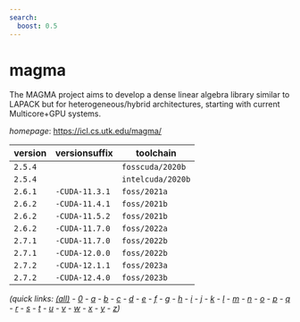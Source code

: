 ```yaml
---
search:
  boost: 0.5
---
```

# magma

The MAGMA project aims to develop a dense linear algebra library similar to  LAPACK but for heterogeneous/hybrid architectures, starting with current Multicore+GPU systems.

*homepage*: <https://icl.cs.utk.edu/magma/>

version | versionsuffix | toolchain
--------|---------------|----------
``2.5.4`` |  | ``fosscuda/2020b``
``2.5.4`` |  | ``intelcuda/2020b``
``2.6.1`` | ``-CUDA-11.3.1`` | ``foss/2021a``
``2.6.2`` | ``-CUDA-11.4.1`` | ``foss/2021b``
``2.6.2`` | ``-CUDA-11.5.2`` | ``foss/2021b``
``2.6.2`` | ``-CUDA-11.7.0`` | ``foss/2022a``
``2.7.1`` | ``-CUDA-11.7.0`` | ``foss/2022b``
``2.7.1`` | ``-CUDA-12.0.0`` | ``foss/2022b``
``2.7.2`` | ``-CUDA-12.1.1`` | ``foss/2023a``
``2.7.2`` | ``-CUDA-12.4.0`` | ``foss/2023b``


*(quick links: [(all)](../index.md) - [0](../0/index.md) - [a](../a/index.md) - [b](../b/index.md) - [c](../c/index.md) - [d](../d/index.md) - [e](../e/index.md) - [f](../f/index.md) - [g](../g/index.md) - [h](../h/index.md) - [i](../i/index.md) - [j](../j/index.md) - [k](../k/index.md) - [l](../l/index.md) - [m](../m/index.md) - [n](../n/index.md) - [o](../o/index.md) - [p](../p/index.md) - [q](../q/index.md) - [r](../r/index.md) - [s](../s/index.md) - [t](../t/index.md) - [u](../u/index.md) - [v](../v/index.md) - [w](../w/index.md) - [x](../x/index.md) - [y](../y/index.md) - [z](../z/index.md))*

